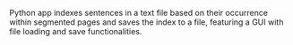  Python app indexes sentences in a text file based on their occurrence within segmented pages and saves the index to a file, featuring a GUI with file loading and save functionalities.
